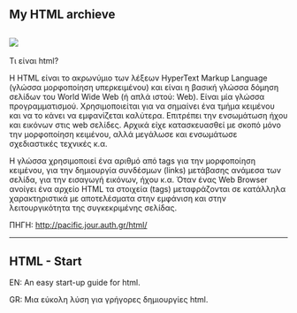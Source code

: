 My HTML archieve 
-------------------
![](https://th.bing.com/th/id/OIP.VllfJPORxu9Nx1-Te64GPQHaEo?pid=ImgDet&rs=1)
---------------------------------------------------------------------------------------------------------------------------------------------------------------------------------
Τι είναι html?

 

H HTML είναι το ακρωνύμιο των λέξεων HyperText Markup Language (γλώσσα μορφοποίηση υπερκειμένου) και είναι η βασική γλώσσα δόμηση σελίδων του World Wide Web (ή απλά ιστού: Web). Είναι μία γλώσσα προγραμματισμού. Χρησιμοποιείται για να σημαίνει ένα τμήμα κειμένου και να το κάνει να εμφανίζεται καλύτερα. Επιτρέπει την ενσωμάτωση ήχου και εικόνων στις web σελίδες. Αρχικά είχε κατασκευασθεί με σκοπό μόνο την μορφοποίηση κειμένου, αλλά μεγάλωσε και ενσωμάτωσε σχεδιαστικές τεχνικές κ.α.

Η γλώσσα χρησιμοποιεί ένα αριθμό από tags για την μορφοποίηση κειμένου, για την δημιουργία συνδέσμων (links) μετάβασης ανάμεσα των σελίδα, για την εισαγωγή εικόνων, ήχου κ.α. Όταν ένας Web Browser ανοίγει ένα αρχείο HTML τα στοιχεία (tags) μεταφράζονται σε κατάλληλα χαρακτηριστικά με αποτελέσματα στην εμφάνιση και στην λειτουργικότητα της συγκεκριμένης σελίδας.

ΠΗΓΗ: http://pacific.jour.auth.gr/html/

---------------------------------------------------------------------------------------------------------------------------------------------------------------------------------
HTML - Start
---------------------------------------------------------------------------------------------------------------------------------------------------------------------------------
EN: An easy start-up guide for html.


GR: Μια εύκολη λύση για γρήγορες δημιουργίες html.
